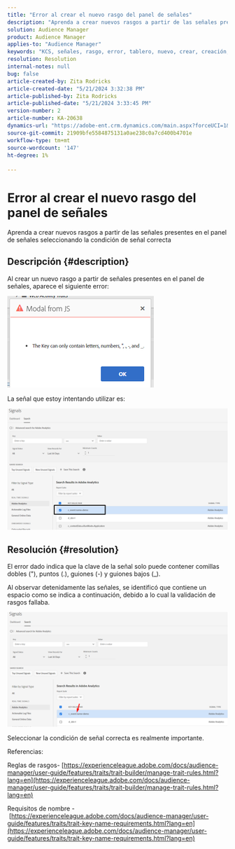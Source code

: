 ```yaml
---
title: "Error al crear el nuevo rasgo del panel de señales"
description: "Aprenda a crear nuevos rasgos a partir de las señales presentes en el panel de señales seleccionando la condición de señal correcta"
solution: Audience Manager
product: Audience Manager
applies-to: "Audience Manager"
keywords: "KCS, señales, rasgo, error, tablero, nuevo, crear, creación, creación"
resolution: Resolution
internal-notes: null
bug: false
article-created-by: Zita Rodricks
article-created-date: "5/21/2024 3:32:38 PM"
article-published-by: Zita Rodricks
article-published-date: "5/21/2024 3:33:45 PM"
version-number: 2
article-number: KA-20638
dynamics-url: "https://adobe-ent.crm.dynamics.com/main.aspx?forceUCI=1&pagetype=entityrecord&etn=knowledgearticle&id=b5094b56-8717-ef11-9f89-6045bd06eea5"
source-git-commit: 21909bfe5584875131a0ae238c0a7cd400b4701e
workflow-type: tm+mt
source-wordcount: '147'
ht-degree: 1%

---
```


# Error al crear el nuevo rasgo del panel de señales


Aprenda a crear nuevos rasgos a partir de las señales presentes en el panel de señales seleccionando la condición de señal correcta

## Descripción {#description}


Al crear un nuevo rasgo a partir de señales presentes en el panel de señales, aparece el siguiente error:

![](assets/___b6094b56-8717-ef11-9f89-6045bd06eea5___.png)



La señal que estoy intentando utilizar es:

![](assets/___b9094b56-8717-ef11-9f89-6045bd06eea5___.png)


## Resolución {#resolution}


El error dado indica que la clave de la señal solo puede contener comillas dobles (&quot;), puntos (.), guiones (-) y guiones bajos (_).

Al observar detenidamente las señales, se identificó que contiene un espacio como se indica a continuación, debido a lo cual la validación de rasgos fallaba.



![](assets/d04f0008-f63a-ed11-9db1-0022480868ff.png)

Seleccionar la condición de señal correcta es realmente importante.

Referencias:

Reglas de rasgos- [https://experienceleague.adobe.com/docs/audience-manager/user-guide/features/traits/trait-builder/manage-trait-rules.html?lang=en](https://experienceleague.adobe.com/docs/audience-manager/user-guide/features/traits/trait-builder/manage-trait-rules.html?lang=en)

Requisitos de nombre - [https://experienceleague.adobe.com/docs/audience-manager/user-guide/features/traits/trait-key-name-requirements.html?lang=en](https://experienceleague.adobe.com/docs/audience-manager/user-guide/features/traits/trait-key-name-requirements.html?lang=en)
